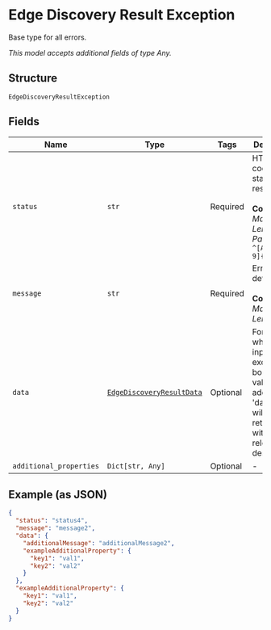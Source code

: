 
# Edge Discovery Result Exception

Base type for all errors.

*This model accepts additional fields of type Any.*

## Structure

`EdgeDiscoveryResultException`

## Fields

| Name | Type | Tags | Description |
|  --- | --- | --- | --- |
| `status` | `str` | Required | HTTP status code or status of response.<br><br>**Constraints**: *Maximum Length*: `32`, *Pattern*: `^[A-Za-z0-9]{3,32}$` |
| `message` | `str` | Required | Error details.<br><br>**Constraints**: *Maximum Length*: `32` |
| `data` | [`EdgeDiscoveryResultData`](../../doc/models/edge-discovery-result-data.md) | Optional | For cases where user input exceeds the boundary values an additional 'data' key will be returned with a relevant description. |
| `additional_properties` | `Dict[str, Any]` | Optional | - |

## Example (as JSON)

```json
{
  "status": "status4",
  "message": "message2",
  "data": {
    "additionalMessage": "additionalMessage2",
    "exampleAdditionalProperty": {
      "key1": "val1",
      "key2": "val2"
    }
  },
  "exampleAdditionalProperty": {
    "key1": "val1",
    "key2": "val2"
  }
}
```

